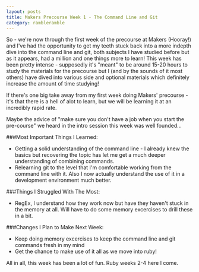 ```yaml
---
layout: posts
title: Makers Precourse Week 1 - The Command Line and Git
category: rambleramble
---
```


So - we're now through the first week of the precourse at Makers (Hooray!) and I've had the opportunity to get my teeth stuck back into a more indepth dive into the command line and git, both subjects I have studied before but as it appears, had a million and one things more to learn! This week has been pretty intense - supposedly it's "meant" to be around 15-20 hours to study the materials for the precourse but I (and by the sounds of it most others) have dived into various side and optional materials which definitely increase the amount of time studying!

If there's one big take away from my first week doing Makers' precourse - it's that there is a hell of alot to learn, but we will be learning it at an incredibly rapid rate.

Maybe the advice of "make sure you don't have a job when you start the pre-course" we heard in the intro session this week was well founded...

###Most Important Things I Learned:

* Getting a solid understanding of the command line - I already knew the basics but recovering the topic has let me get a much deeper understanding of combining commands.
* Relearning git to the level that I'm comfortable working from the command line with it. Also I now actually understand the use of it in a development environment much better.

###Things I Struggled With The Most:

* RegEx, I understand how they work now but have they haven't stuck in the memory at all. Will have to do some memory excercises to drill these in a bit.


###Changes I Plan to Make Next Week:

* Keep doing memory excercises to keep the command line and git commands fresh in my mind
* Get the chance to make use of it all as we move into ruby!

All in all, this week has been a lot of fun. Ruby weeks 2-4 here I come.